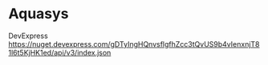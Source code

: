 # Aquasys

DevExpress
https://nuget.devexpress.com/gDTyIngHQnvsflgfhZcc3tQvUS9b4vIenxnjT81l6t5KjHK1ed/api/v3/index.json
